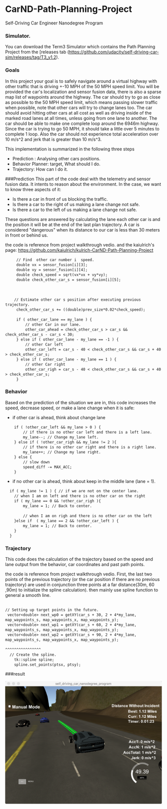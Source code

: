 # CarND-Path-Planning-Project
Self-Driving Car Engineer Nanodegree Program

### Simulator.
You can download the Term3 Simulator which contains the Path Planning Project from the [releases tab (https://github.com/udacity/self-driving-car-sim/releases/tag/T3_v1.2).

### Goals
In this project your goal is to safely navigate around a virtual highway with other traffic that is driving +-10 MPH of the 50 MPH speed limit. You will be provided the car's localization and sensor fusion data, there is also a sparse map list of waypoints around the highway. The car should try to go as close as possible to the 50 MPH speed limit, which means passing slower traffic when possible, note that other cars will try to change lanes too. The car should avoid hitting other cars at all cost as well as driving inside of the marked road lanes at all times, unless going from one lane to another. The car should be able to make one complete loop around the 6946m highway. Since the car is trying to go 50 MPH, it should take a little over 5 minutes to complete 1 loop. Also the car should not experience total acceleration over 10 m/s^2 and jerk that is greater than 10 m/s^3.


This implementation is summarized in the following three steps

* Prediction : Analysing other cars positions.
* Behavior Planner: target, What should I do.
* Trajectory: How can I do it.

###Prediction
This part of the code deal with the telemetry and sensor fusion data. It intents to reason about the environment. In the case, we want to know three aspects of it:

* Is there a car in front of us blocking the traffic.
* Is there a car to the right of us making a lane change not safe.
* Is there a car to the left of us making a lane change not safe.

These questions are answered by calculating the lane each other car is and the position it will be at the end of the last plan trajectory. A car is considered "dangerous" when its distance to our car is less than 30 meters in front or behind us.

the code is reference from project walkthrough vedio.
and the kaiulrich's page: https://github.com/kaiulrich/kulrich-CarND-Path-Planning-Project

```
     // Find  other car number i  speed.
     double vx = sensor_fusion[i][3];
     double vy = sensor_fusion[i][4];
     double check_speed = sqrt(vx*vx + vy*vy);
     double check_other_car_s = sensor_fusion[i][5];



    // Estimate other car s position after executing previous trajectory.
     check_other_car_s += ((double)prev_size*0.02*check_speed);

     if ( other_car_lane == my_lane ) {
         // other Car in our lane.
         other_car_ahead = check_other_car_s > car_s && check_other_car_s - car_s < 30;
     } else if ( other_car_lane - my_lane == -1 ) {
         // other Car left
         other_car_left = car_s - 40 < check_other_car_s && car_s + 40 > check_other_car_s;
     } else if ( other_car_lane - my_lane == 1 ) {
         // other Car right
         other_car_righ = car_s - 40 < check_other_car_s && car_s + 40 > check_other_car_s;
     }

```

### Behavior

Based on the prediction of the situation we are in, this code increases the speed, decrease speed, or make a lane change when it is safe:

   * if other car is  ahead, think about change lane
  ```
      if ( !other_car_left && my_lane > 0 ) {
          // if there is no other car left and there is a left lane.
          my_lane--; // Change my_lane left.
      } else if ( !other_car_righ && my_lane != 2 ){
          // if there is no other car right and there is a right lane.
          my_lane++; // Change my lane right.
      } else {
          // slow down
          speed_diff -= MAX_ACC;
      }

  ```
  * if no other car is ahead, think about keep  in the middle lane (lane = 1).

  ```
    if ( my_lane != 1 ) { // if we are not on the center lane.
      // when I am on left and there is no other car on the right
      if ( my_lane == 0 && !other_car_righ ){
          my_lane = 1; // Back to center.

          // when I am on righ and there is no other car on the left
      }else if  ( my_lane == 2 && !other_car_left ) {
          my_lane = 1; // Back to center.
      }
    }

  ```

### Trajectory
This code does the calculation of the trajectory based on the speed and lane output from the behavior, car coordinates and past path points.

the code is reference from project walkthrough vedio.
First, the last two points of the previous trajectory (or the car position if there are no previous trajectory) are used in conjunction three points at a far distance(30m, 60 ,90m) to initialize the spline calculation).
then mainly use spline function to general a smooth line.
  ```

  // Setting up target points in the future.
   vector<double> next_wp0 = getXY(car_s + 30, 2 + 4*my_lane, map_waypoints_s, map_waypoints_x, map_waypoints_y);
   vector<double> next_wp1 = getXY(car_s + 60, 2 + 4*my_lane, map_waypoints_s, map_waypoints_x, map_waypoints_y);
   vector<double> next_wp2 = getXY(car_s + 90, 2 + 4*my_lane, map_waypoints_s, map_waypoints_x, map_waypoints_y);

^^^^^^^^^^^^^^^^
    // Create the spline.
      tk::spline spline;
      spline.set_points(ptsx, ptsy);

 ```

###result

![cars](car.png)
